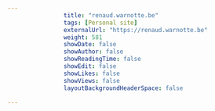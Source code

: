 ---
                title: "renaud.warnotte.be"
                tags: [Personal site]
                externalUrl: "https://renaud.warnotte.be"
                weight: 581
                showDate: false
                showAuthor: false
                showReadingTime: false
                showEdit: false
                showLikes: false
                showViews: false
                layoutBackgroundHeaderSpace: false
                ---
